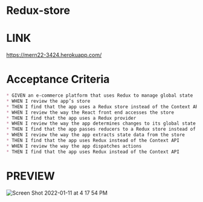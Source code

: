 # Redux-store

# LINK
https://mern22-3424.herokuapp.com/


# Acceptance Criteria
```md
* GIVEN an e-commerce platform that uses Redux to manage global state
* WHEN I review the app’s store
* THEN I find that the app uses a Redux store instead of the Context API
* WHEN I review the way the React front end accesses the store
* THEN I find that the app uses a Redux provider
* WHEN I review the way the app determines changes to its global state
* THEN I find that the app passes reducers to a Redux store instead of using the Context API
* WHEN I review the way the app extracts state data from the store
* THEN I find that the app uses Redux instead of the Context API
* WHEN I review the way the app dispatches actions
* THEN I find that the app uses Redux instead of the Context API
```

# PREVIEW
![Screen Shot 2022-01-11 at 4 17 54 PM](https://user-images.githubusercontent.com/87780351/149041663-792c4ced-7f9c-4d7a-a4f1-82508f484ff0.png)
